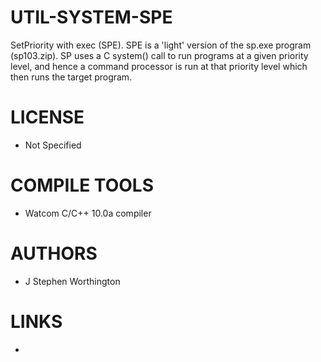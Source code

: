 UTIL-SYSTEM-SPE
===============

SetPriority with exec (SPE).  SPE is a 'light' version of the sp.exe program (sp103.zip).  SP uses a C system() call to run programs at a given priority level, and hence a command processor is run at that priority level which then runs the target program.


LICENSE
===============
* Not Specified

COMPILE TOOLS
===============
* Watcom C/C++ 10.0a compiler

AUTHORS
===============
* J Stephen Worthington

LINKS
===============
* 
